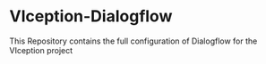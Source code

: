 # VIception-Dialogflow
This Repository contains the full configuration of Dialogflow for the VIception project
